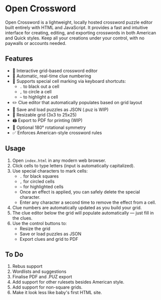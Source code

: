 # Open Crossword

Open Crossword is a lightweight, locally hosted crossword puzzle editor built entirely with HTML and JavaScript. It provides a fast and intuitive interface for creating, editing, and exporting crosswords in both American and Quick styles. Keep all your creations under your control, with no paywalls or accounts needed.

## Features

- 🧩 Interactive grid-based crossword editor  
- 🔢 Automatic, real-time clue numbering  
- 🎨 Supports special cell marking via keyboard shortcuts:  
  - `.` to black out a cell  
  - `,` to circle a cell  
  - `~` to highlight a cell  
- ✏️ Clue editor that automatically populates based on grid layout  
- 💾 Save and load puzzles as JSON (.puz is WIP)
- 📏 Resizable grid (3x3 to 25x25)  
- 🖨️ Export to PDF for printing (WIP) 
- 🔁 Optional 180° rotational symmetry
- ✅ Enforces American-style crossword rules

## Usage

1. Open `index.html` in any modern web browser.
2. Click cells to type letters (input is automatically capitalized).
3. Use special characters to mark cells:
   - `.` for black squares
   - `,` for circled cells
   - `~` for highlighted cells
   - Once an effect is applied, you can safely delete the special character.
   - Enter any character a second time to remove the effect from a cell.
4. Clue numbers are automatically updated as you build your grid.
5. The clue editor below the grid will populate automatically — just fill in the clues.
6. Use the control buttons to:
   - Resize the grid
   - Save or load puzzles as JSON
   - Export clues and grid to PDF

## To Do
1. Rebus support
2. Wordlists and suggestions
3. Finalise PDF and .PUZ export
4. Add support for other rulesets besides American style.
5. Add support for non-square grids.
6. Make it look less like baby's first HTML site.
